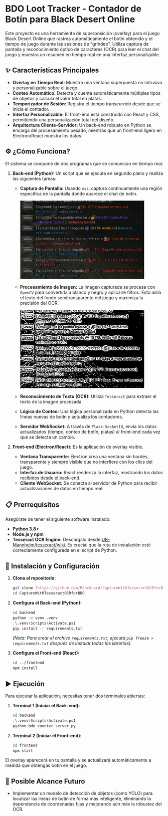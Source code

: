 # BDO Loot Tracker - Contador de Botín para Black Desert Online

Este proyecto es una herramienta de superposición (overlay) para el juego Black Desert Online que rastrea automáticamente el botín obtenido y el tiempo de juego durante las sesiones de "grindeo". Utiliza captura de pantalla y reconocimiento óptico de caracteres (OCR) para leer el chat del juego y muestra un resumen en tiempo real en una interfaz personalizable.

## ✨ Características Principales

- **Overlay en Tiempo Real:** Muestra una ventana superpuesta no intrusiva y personalizable sobre el juego.
- **Conteo Automático:** Detecta y cuenta automáticamente múltiples tipos de objetos y calcula el valor total en platas.
- **Temporizador de Sesión:** Registra el tiempo transcurrido desde que se inicia el contador.
- **Interfaz Personalizable:** El front-end está construido con React y CSS, permitiendo una personalización total del diseño.
- **Arquitectura Cliente-Servidor:** Un back-end robusto en Python se encarga del procesamiento pesado, mientras que un front-end ligero en Electron/React muestra los datos.

## ⚙️ ¿Cómo Funciona?

El sistema se compone de dos programas que se comunican en tiempo real:

1.  **Back-end (Python):** Un script que se ejecuta en segundo plano y realiza las siguientes tareas:
    - **Captura de Pantalla:** Usando `mss`, captura continuamente una región específica de la pantalla donde aparece el chat de botín.

      ![Captura original del chat del juego](assets/debug_capture.png)

    - **Procesamiento de Imagen:** La imagen capturada se procesa con `OpenCV` para convertirla a blanco y negro y aplicarle filtros. Esto aísla el texto del fondo semitransparente del juego y maximiza la precisión del OCR.

      ![Imagen procesada para el OCR](assets/debug_processed.png)

    - **Reconocimiento de Texto (OCR):** Utiliza `Tesseract` para extraer el texto de la imagen procesada.
    - **Lógica de Conteo:** Una lógica personalizada en Python detecta las líneas nuevas de botín y actualiza los contadores.
    - **Servidor WebSocket:** A través de `Flask-SocketIO`, envía los datos actualizados (tiempo, conteo de botín, platas) al front-end cada vez que se detecta un cambio.

2.  **Front-end (Electron/React):** Es la aplicación de overlay visible.
    - **Ventana Transparente:** Electron crea una ventana sin bordes, transparente y siempre visible que no interfiere con los clics del juego.
    - **Interfaz de Usuario:** React renderiza la interfaz, mostrando los datos recibidos desde el back-end.
    - **Cliente WebSocket:** Se conecta al servidor de Python para recibir actualizaciones de datos en tiempo real.

## 📋 Prerrequisitos

Asegúrate de tener el siguiente software instalado:

- **Python 3.8+**
- **Node.js y npm**
- **Tesseract OCR Engine:** Descárgalo desde [UB-Mannheim/tesseract/wiki](https://github.com/UB-Mannheim/tesseract/wiki). Es crucial que la ruta de instalación esté correctamente configurada en el script de Python.

## 🚀 Instalación y Configuración

1.  **Clona el repositorio:**
    ```bash
    git clone [https://github.com/RenckLord/CaptureWithTesseractOCRforBDO.git](https://github.com/RenckLord/CaptureWithTesseractOCRforBDO.git)
    cd CaptureWithTesseractOCRforBDO
    ```

2.  **Configura el Back-end (Python):**
    ```bash
    cd backend
    python -m venv .venv
    .\.venv\Scripts\Activate.ps1
    pip install -r requirements.txt 
    ```
    *(Nota: Para crear el archivo `requirements.txt`, ejecuta `pip freeze > requirements.txt` después de instalar todas las librerías).*

3.  **Configura el Front-end (React):**
    ```bash
    cd ../frontend
    npm install
    ```

## ▶️ Ejecución

Para ejecutar la aplicación, necesitas tener dos terminales abiertas:

1.  **Terminal 1 (Iniciar el Back-end):**
    ```bash
    cd backend
    .\.venv\Scripts\Activate.ps1
    python bdo_counter_server.py
    ```

2.  **Terminal 2 (Iniciar el Front-end):**
    ```bash
    cd frontend
    npm start
    ```

El overlay aparecerá en tu pantalla y se actualizará automáticamente a medida que obtengas botín en el juego.

## 🔮 Posible Alcance Futuro

- Implementar un modelo de detección de objetos (como YOLO) para localizar las líneas de botín de forma más inteligente, eliminando la dependencia de coordenadas fijas y mejorando aún más la robustez del OCR.